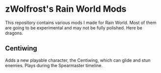 # zWolfrost's Rain World Mods
This repository contains various mods I made for Rain World. Most of them are going to be experimental and may not be fully polished. Here be dragons.

## Centiwing
Adds a new playable character, the Centiwing, which can glide and stun enemies. Plays during the Spearmaster timeline.
